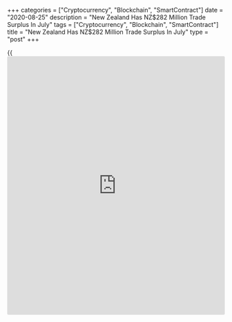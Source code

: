 +++
categories = ["Cryptocurrency", "Blockchain", "SmartContract"]
date = "2020-08-25"
description = "New Zealand Has NZ$282 Million Trade Surplus In July"
tags = ["Cryptocurrency", "Blockchain", "SmartContract"]
title = "New Zealand Has NZ$282 Million Trade Surplus In July"
type = "post"
+++

{{<iframe id="large-banner" src="https://www.bounty.group/#slide=25.0" width="100%" height="600" scrolling="no" style="border: 0px solid rgb(216, 221, 230); border-radius: 3px;">}}

New Zealand had a merchandise trade surplus of NZ$282 million in July,
Statistics New Zealand said on Wednesday - down from NZ$426 million in
June.

Imports tumbled 18.0 percent on year to NZ$4.6 billion, while exports
eased an annual 0.2 percent to NZ$4.9 billion.

For the first month in almost 34 years, no crude oil was imported into
New Zealand, the stats bureau noted.

In the year to July, imports fell NZ$4.1 billion or 6.4 percent to
NZ$60.3 billion and exports sank NZ$1.3 billion or 2.1 percent to
NZ$60.2 billion. The trade deficit was NZ$115 million.

For comments and feedback [contact](https://www.playgroundfx.com/contact/): editorial@rtt[news](https://www.letsplayfx.com/blog/forex-news-website/).com

[Economic News][1]

 **What parts of the world are seeing the best (and worst) economic
performances lately? Click[here][2] to check out our [Econ Scorecard][2]
and find out! See up-to-the-moment [ranking](https://www.playgroundfx.com/blog/crypto-exchange-ranking/)s for the best and worst
performers in [GDP][3], [unemployment rate][4], [inflation][5] and much
more.**

   1. www.rtt[news](https://www.letsplayfx.com/blog/forex-news-website/).com/Content/EconomicNews.aspx
   2. www.rtt[news](https://www.letsplayfx.com/blog/forex-news-website/).com/economic-scorecard/world-rank/industrial-production/highest-performance.aspx
   3. www.rtt[news](https://www.letsplayfx.com/blog/forex-news-website/).com/economic-scorecard/world-rank/GDP/highest-performance.aspx
   4. www.rtt[news](https://www.letsplayfx.com/blog/forex-news-website/).com/economic-scorecard/world-rank/unemployment-rate/lowest-performance.aspx
   5. www.rtt[news](https://www.letsplayfx.com/blog/forex-news-website/).com/economic-scorecard/world-rank/CPI/highest-performance.aspx